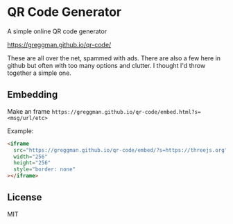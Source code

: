 # QR Code Generator

A simple online QR code generator

https://greggman.github.io/qr-code/

These are all over the net, spammed with ads. There are also
a few here in github but often with too many options and clutter.
I thought I'd throw together a simple one.

## Embedding

Make an frame `https://greggman.github.io/qr-code/embed.html?s=<msg/url/etc>`

Example:

```html
<iframe
  src="https://greggman.github.io/qr-code/embed/?s=https://threejs.org"
  width="256"
  height="256"
  style="border: none"
></iframe>
```

## License

MIT
